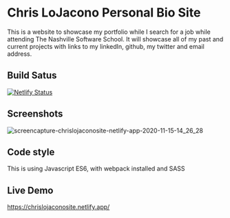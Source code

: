 # Chris LoJacono Personal Bio Site

This is a website to showcase my portfolio while I search for a job while attending The Nashville Software School. It will showcase all of my past and current projects with links to my linkedIn, github, my twitter and email address.

## Build Satus
[![Netlify Status](https://api.netlify.com/api/v1/badges/d118eb12-3ea6-46ba-8f99-9cdd83a167e4/deploy-status)](https://app.netlify.com/sites/chrislojaconosite/deploys)

## Screenshots
![screencapture-chrislojaconosite-netlify-app-2020-11-15-14_26_28](https://user-images.githubusercontent.com/66916708/99195947-a2f79900-274e-11eb-919f-10a24418193b.png)

## Code style
This is using Javascript ES6, with webpack installed and SASS

## Live Demo
https://chrislojaconosite.netlify.app/
